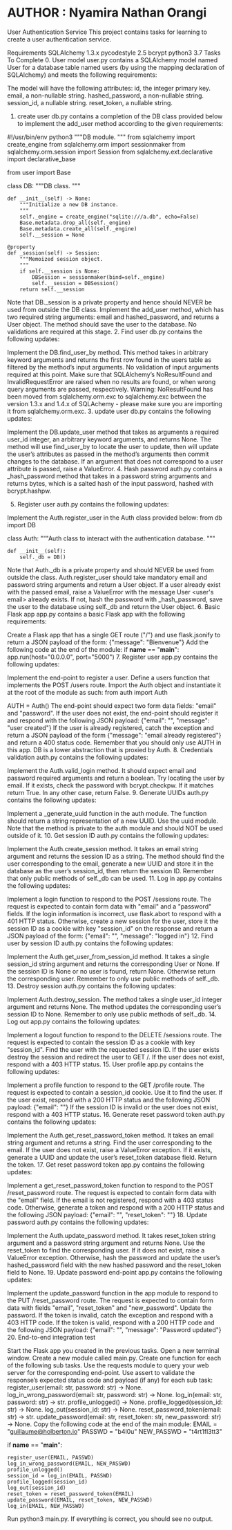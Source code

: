 # AUTHOR : Nyamira Nathan Orangi
User Authentication Service
This project contains tasks for learning to create a user authentication service.

Requirements
SQLAlchemy 1.3.x
pycodestyle 2.5
bcrypt
python3 3.7
Tasks To Complete
 0. User model
user.py contains a SQLAlchemy model named User for a database table named users (by using the mapping declaration of SQLAlchemy) and meets the following requirements:

The model will have the following attributes:
id, the integer primary key.
email, a non-nullable string.
hashed_password, a non-nullable string.
session_id, a nullable string.
reset_token, a nullable string.
 1. create user
db.py contains a completion of the DB class provided below to implement the add_user method according to the given requirements:

 
#!/usr/bin/env python3
"""DB module.
"""
from sqlalchemy import create_engine
from sqlalchemy.orm import sessionmaker
from sqlalchemy.orm.session import Session
from sqlalchemy.ext.declarative import declarative_base

from user import Base


class DB:
    """DB class.
    """

    def __init__(self) -> None:
        """Initialize a new DB instance.
        """
        self._engine = create_engine("sqlite:///a.db", echo=False)
        Base.metadata.drop_all(self._engine)
        Base.metadata.create_all(self._engine)
        self.__session = None

    @property
    def _session(self) -> Session:
        """Memoized session object.
        """
        if self.__session is None:
            DBSession = sessionmaker(bind=self._engine)
            self.__session = DBSession()
        return self.__session
Note that DB._session is a private property and hence should NEVER be used from outside the DB class.
Implement the add_user method, which has two required string arguments: email and hashed_password, and returns a User object. The method should save the user to the database. No validations are required at this stage.
 2. Find user
db.py contains the following updates:

Implement the DB.find_user_by method. This method takes in arbitrary keyword arguments and returns the first row found in the users table as filtered by the method’s input arguments. No validation of input arguments required at this point.
Make sure that SQLAlchemy’s NoResultFound and InvalidRequestError are raised when no results are found, or when wrong query arguments are passed, respectively.
Warning:
NoResultFound has been moved from sqlalchemy.orm.exc to sqlalchemy.exc between the version 1.3.x and 1.4.x of SQLAchemy - please make sure you are importing it from sqlalchemy.orm.exc.
 3. update user
db.py contains the following updates:

Implement the DB.update_user method that takes as arguments a required user_id integer, an arbitrary keyword arguments, and returns None.
The method will use find_user_by to locate the user to update, then will update the user’s attributes as passed in the method’s arguments then commit changes to the database.
If an argument that does not correspond to a user attribute is passed, raise a ValueError.
 4. Hash password
auth.py contains a _hash_password method that takes in a password string arguments and returns bytes, which is a salted hash of the input password, hashed with bcrypt.hashpw.

 5. Register user
auth.py contains the following updates:

Implement the Auth.register_user in the Auth class provided below:
from db import DB


class Auth:
    """Auth class to interact with the authentication database.
    """

    def __init__(self):
        self._db = DB()
Note that Auth._db is a private property and should NEVER be used from outside the class.
Auth.register_user should take mandatory email and password string arguments and return a User object.
If a user already exist with the passed email, raise a ValueError with the message User <user's email> already exists.
If not, hash the password with _hash_password, save the user to the database using self._db and return the User object.
 6. Basic Flask app
app.py contains a basic Flask app with the following requirements:

Create a Flask app that has a single GET route ("/") and use flask.jsonify to return a JSON payload of the form:
{"message": "Bienvenue"}
Add the following code at the end of the module:
if __name__ == "__main__":
    app.run(host="0.0.0.0", port="5000")
 7. Register user
app.py contains the following updates:

Implement the end-point to register a user. Define a users function that implements the POST /users route.
Import the Auth object and instantiate it at the root of the module as such:
from auth import Auth


AUTH = Auth()
The end-point should expect two form data fields: "email" and "password". If the user does not exist, the end-point should register it and respond with the following JSON payload:
{"email": "<registered email>", "message": "user created"}
If the user is already registered, catch the exception and return a JSON payload of the form
{"message": "email already registered"}
and return a 400 status code.
Remember that you should only use AUTH in this app. DB is a lower abstraction that is proxied by Auth.
 8. Credentials validation
auth.py contains the following updates:

Implement the Auth.valid_login method. It should expect email and password required arguments and return a boolean.
Try locating the user by email. If it exists, check the password with bcrypt.checkpw. If it matches return True. In any other case, return False.
 9. Generate UUIDs
auth.py contains the following updates:

Implement a _generate_uuid function in the auth module. The function should return a string representation of a new UUID. Use the uuid module.
Note that the method is private to the auth module and should NOT be used outside of it.
 10. Get session ID
auth.py contains the following updates:

Implement the Auth.create_session method. It takes an email string argument and returns the session ID as a string.
The method should find the user corresponding to the email, generate a new UUID and store it in the database as the user’s session_id, then return the session ID.
Remember that only public methods of self._db can be used.
 11. Log in
app.py contains the following updates:

Implement a login function to respond to the POST /sessions route.
The request is expected to contain form data with "email" and a "password" fields.
If the login information is incorrect, use flask.abort to respond with a 401 HTTP status.
Otherwise, create a new session for the user, store it the session ID as a cookie with key "session_id" on the response and return a JSON payload of the form:
{"email": "<user email>", "message": "logged in"}
 12. Find user by session ID
auth.py contains the following updates:

Implement the Auth.get_user_from_session_id method. It takes a single session_id string argument and returns the corresponding User or None.
If the session ID is None or no user is found, return None. Otherwise return the corresponding user.
Remember to only use public methods of self._db.
 13. Destroy session
auth.py contains the following updates:

Implement Auth.destroy_session. The method takes a single user_id integer argument and returns None.
The method updates the corresponding user’s session ID to None.
Remember to only use public methods of self._db.
 14. Log out
app.py contains the following updates:

Implement a logout function to respond to the DELETE /sessions route.
The request is expected to contain the session ID as a cookie with key "session_id".
Find the user with the requested session ID. If the user exists destroy the session and redirect the user to GET /. If the user does not exist, respond with a 403 HTTP status.
 15. User profile
app.py contains the following updates:

Implement a profile function to respond to the GET /profile route.
The request is expected to contain a session_id cookie. Use it to find the user. If the user exist, respond with a 200 HTTP status and the following JSON payload:
{"email": "<user email>"}
If the session ID is invalid or the user does not exist, respond with a 403 HTTP status.
 16. Generate reset password token
auth.py contains the following updates:

Implement the Auth.get_reset_password_token method. It takes an email string argument and returns a string.
Find the user corresponding to the email. If the user does not exist, raise a ValueError exception. If it exists, generate a UUID and update the user’s reset_token database field. Return the token.
 17. Get reset password token
app.py contains the following updates:

Implement a get_reset_password_token function to respond to the POST /reset_password route.
The request is expected to contain form data with the "email" field.
If the email is not registered, respond with a 403 status code. Otherwise, generate a token and respond with a 200 HTTP status and the following JSON payload:
{"email": "<user email>", "reset_token": "<reset token>"}
 18. Update password
auth.py contains the following updates:

Implement the Auth.update_password method. It takes reset_token string argument and a password string argument and returns None.
Use the reset_token to find the corresponding user. If it does not exist, raise a ValueError exception.
Otherwise, hash the password and update the user’s hashed_password field with the new hashed password and the reset_token field to None.
 19. Update password end-point
app.py contains the following updates:

Implement the update_password function in the app module to respond to the PUT /reset_password route.
The request is expected to contain form data with fields "email", "reset_token" and "new_password".
Update the password. If the token is invalid, catch the exception and respond with a 403 HTTP code.
If the token is valid, respond with a 200 HTTP code and the following JSON payload:
{"email": "<user email>", "message": "Password updated"}
 20. End-to-end integration test

Start the Flask app you created in the previous tasks. Open a new terminal window.
Create a new module called main.py. Create one function for each of the following sub tasks. Use the requests module to query your web server for the corresponding end-point. Use assert to validate the response’s expected status code and payload (if any) for each sub task:
register_user(email: str, password: str) -> None.
log_in_wrong_password(email: str, password: str) -> None.
log_in(email: str, password: str) -> str.
profile_unlogged() -> None.
profile_logged(session_id: str) -> None.
log_out(session_id: str) -> None.
reset_password_token(email: str) -> str.
update_password(email: str, reset_token: str, new_password: str) -> None.
Copy the following code at the end of the main module:
EMAIL = "guillaume@holberton.io"
PASSWD = "b4l0u"
NEW_PASSWD = "t4rt1fl3tt3"


if __name__ == "__main__":

    register_user(EMAIL, PASSWD)
    log_in_wrong_password(EMAIL, NEW_PASSWD)
    profile_unlogged()
    session_id = log_in(EMAIL, PASSWD)
    profile_logged(session_id)
    log_out(session_id)
    reset_token = reset_password_token(EMAIL)
    update_password(EMAIL, reset_token, NEW_PASSWD)
    log_in(EMAIL, NEW_PASSWD)
Run python3 main.py. If everything is correct, you should see no output.
